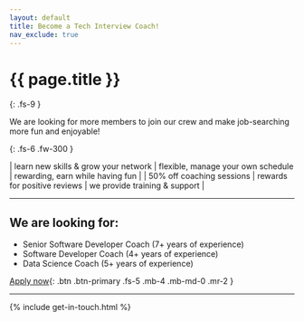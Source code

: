 ```yaml
---
layout: default
title: Become a Tech Interview Coach!
nav_exclude: true
---
```


# {{ page.title }}
{: .fs-9 }

We are looking for more members to join our crew and make job-searching more fun and enjoyable!

{: .fs-6 .fw-300 }

| learn new skills & grow your network | flexible, manage your own schedule | rewarding, earn while having fun |
| 50% off coaching sessions | rewards for positive reviews | we provide training & support |

---

## We are looking for:

- Senior Software Developer Coach (7+ years of experience)
- Software Developer Coach (4+ years of experience)
- Data Science Coach (5+ years of experience)

[Apply now](mailto:communications"@techinterview.coach){: .btn .btn-primary .fs-5 .mb-4 .mb-md-0 .mr-2 }

---

{% include get-in-touch.html %}